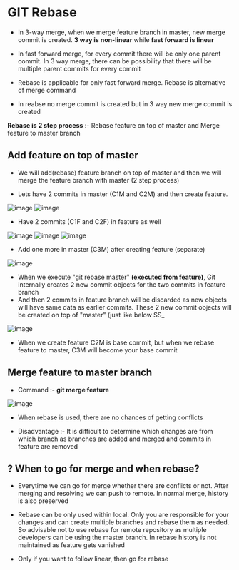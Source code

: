 # GIT Rebase

- In 3-way merge, when we merge feature branch in master, new merge commit is created. **3 way is non-linear** while **fast forward is linear**
- In fast forward merge, for every commit there will be only one parent commit. In 3 way merge, there can be possibility that there will be multiple parent commits for every commit

- Rebase is applicable for only fast forward merge. Rebase is alternative of merge command

- In reabse no merge commit is created but in 3 way new merge commit is created

**Rebase is 2 step process** :- Rebase feature on top of master and Merge feature to master branch


Add feature on top of master
-
- We will add(rebase) feature branch on top of master and then we will merge the feature branch with master  (2 step process)

- Lets have 2 commits in master (C1M and C2M) and then create feature.

![image](https://github.com/user-attachments/assets/eb19af61-f7ac-4b6c-8711-1af808d020e5)
![image](https://github.com/user-attachments/assets/3ed5c8be-48fa-4559-8759-2dacdf7f84c4)

- Have 2 commits (C1F and C2F) in feature as well

![image](https://github.com/user-attachments/assets/00a229a9-4025-47b7-b887-c8edb23b0ec8)
![image](https://github.com/user-attachments/assets/26e041d5-2470-40dd-864e-aa2f5e0a64ae)
![image](https://github.com/user-attachments/assets/17660120-f757-4b8c-89c3-ff6823935d9a)

- Add one more in master (C3M) after creating feature (separate)

![image](https://github.com/user-attachments/assets/08caae20-e37b-4826-97c9-b9da2e80224c)

- When we execute "git rebase master" **(executed from feature)**,  Git internally creates 2 new commit objects for the two commits in feature branch
- And then 2 commits in feature branch will be discarded as new objects will have same data as earlier commits. These 2 new commit objects will be created on top of "master" (just like below SS_

![image](https://github.com/user-attachments/assets/05b83b8e-1dfd-47fb-99d6-6f1f3e4e97ab)

- When we create feature C2M is base commit, but when we rebase feature to master, C3M will become your base commit

Merge feature to master branch
-
- Command :- **git merge feature**

![image](https://github.com/user-attachments/assets/a620a4aa-7050-4a02-95d1-c49b89a60da6)

- When rebase is used, there are no chances of getting conflicts

- Disadvantage :-  It is difficult to determine which changes are from which branch as branches are added and merged and commits in feature are removed

? When to go for merge and when rebase?
-
- Everytime we can go for merge whether there are conflicts or not. After merging and resolving we can push to remote. In normal merge, history is also preserved
- Rebase can be only used within local. Only you are responsible for your changes and can create multiple branches and rebase them as needed.
  So advisable not to use rebase for remote repository as multiple developers can be using the master branch. In rebase history is not maintained as feature gets vanished

- Only if you want to follow linear, then go for rebase

